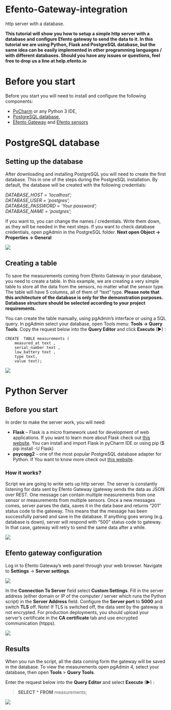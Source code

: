 # Efento-Gateway-integration
http server with a database.

**This tutorial will show you how to setup a simple http server with a database and configure Efento gateway to send the data to it. In this tutorial we are using Python, Flask and PostgreSQL database, but the same idea can be easily implemented in other programming languages / with different databases. Should you have any issues or questions, feel free to drop us a line at help.efento.io**

# Before you start

Before you start you will need to install and configure the following components: 


-   [PyCharm](https://www.jetbrains.com/pycharm/download/) or any Python 3 IDE,
-   [PostgreSQL database](https://www.postgresql.org/),
-   [Efento Gateway](https://getefento.com/product/efento-gateway-bluetooth-ethernet/) and [Efento sensors](https://getefento.com/technology/efento-bluetooth-low-energy-wireless-sensors/)

# PostgreSQL database 

## Setting up the database

After downloading and installing PostgreSQL you will need to create the first database. This in one of the steps during the PostgreSQL installation. By default, the database will be created with the following credentials:

_DATABASE_HOST = ‘localhost’;_  
_DATABASE_USER = ‘postgres’;_  
_DATABASE_PASSWORD = ‘Your password’;_  
_DATABASE_NAME = ‘postgres’;_

If you want to, you can change the names / credentials. Write them down, as they will be needed in the next steps. If you want to check database credentials, open pgAdmin in the PostgreSQL folder. **Next open Object -> Properties -> General**

![](https://getefento.com/wp-content/uploads/2021/05/Database-credentials.png)

## Creating a table

To save the measurements coming from Efento Gateway in your database, you need to create a table. In this example, we are creating a very simple table to store all the data from the sensors, no matter what the sensor type. The table will have 5 columns, all of them of “text” type. **Please note that this architecture of the database is only for the demonstration purposes. Database structure should be selected according to your project requirements.**  

You can create the table manually, using pgAdmin’s interface or using a SQL query. In pgAdmin select your database, open Tools menu: **Tools -> Query Tools**. Copy the request below into the **Query Editor** and click **Execute** (▶) :


    CREATE  TABLE measurements (
        measured_at text ,
        serial_number text ,
        low_battery text ,
        type text,
        value text);

![](https://getefento.com/wp-content/uploads/2021/05/Create-table.png)

# Python Server

## **Before you start**

In order to make the server work, you will need:

-   **Flask** – Flask is a micro framework used for development of web applications. If you want to learn more about Flask check out [this website](https://flask.palletsprojects.com/en/2.0.x/). You can install and import Flask in pyCharm IDE or using pip ($ pip install -U Flask)
-   **psycopg2** – one of the most popular PostgreSQL database adapter for Python. If You want to know more check out [this website](https://www.psycopg.org/docs/).

### **How it works?**

Script we are going to write sets up http server. The server is constantly listening for data sent by Efento Gateway (gateway sends the data as JSON over REST. One message can contain multiple measurements from one sensor or measurements from multiple sensors. Once a new messages comes, server parses the data, saves it in the data base and returns “201” status code to the gateway. This means that the message has been successfully parsed and save in the database. If anything goes wrong (e.g. database is down), server will respond with “500” status code to gateway. In that case, gateway will retry to send the same data after a while.

![](https://getefento.com/wp-content/uploads/2021/05/Server-algorithm.png)

## **Efento gateway configuration**

Log in to Efento Gateway’s web panel through your web browser. Navigate to **Settings** -> **Server settings**.

![](https://getefento.com/wp-content/uploads/2021/05/Gateway-settings1.png)

In the **Connection To Server** field select **Custom Settings**. Fill in the server address (either domain or IP of the computer / server which runs the Python script) in the **Server Address** field. Configure the **Server port** to **5000** and switch **TLS** off. Note! If TLS is switched off, the data sent by the gateway is not encrypted. For production deployments, you should upload your server’s certificate in the **CA certificate** tab and use encrypted communication (htpps).

![](https://getefento.com/wp-content/uploads/2021/05/Gateway-settings2.png)

## **Results**

When you run the script, all the data coming form the gateway will be saved in the database. To view the measurements open pgAdmin 4, select your database, then open **Tools** > **Query Tools**.

Enter the request below into the **Query Editor** and select **Execute** (▶) :

> **SELECT**  * **FROM** measurements;

![](https://getefento.com/wp-content/uploads/2021/05/Display-table.png)
